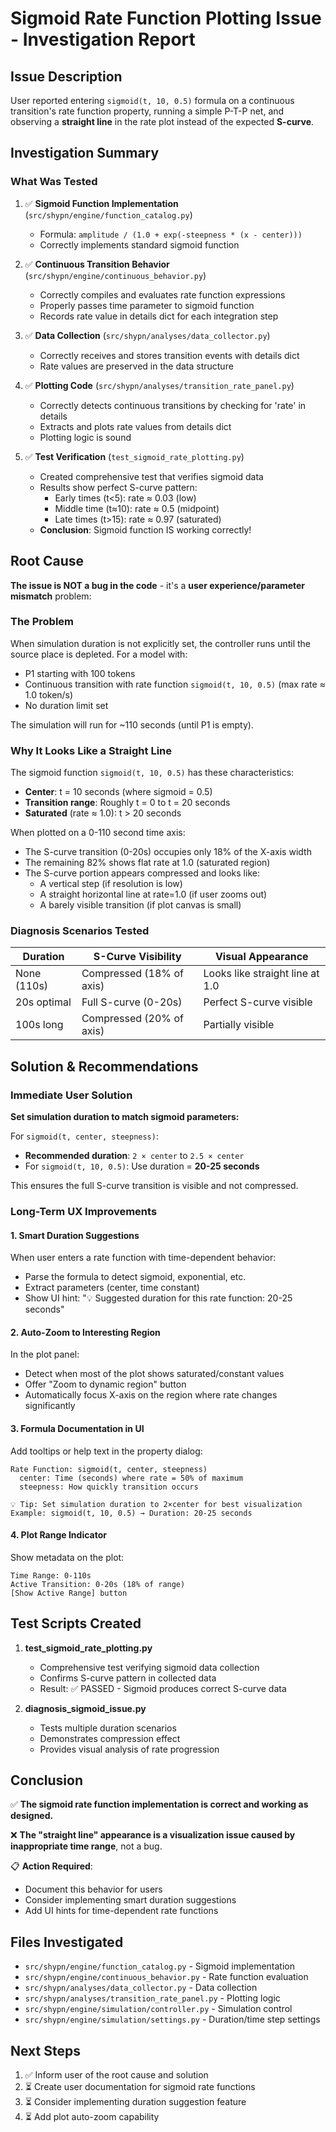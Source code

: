 # Sigmoid Rate Function Plotting Issue - Investigation Report

## Issue Description
User reported entering `sigmoid(t, 10, 0.5)` formula on a continuous transition's rate function property, running a simple P-T-P net, and observing a **straight line** in the rate plot instead of the expected **S-curve**.

## Investigation Summary

### What Was Tested
1. ✅ **Sigmoid Function Implementation** (`src/shypn/engine/function_catalog.py`)
   - Formula: `amplitude / (1.0 + exp(-steepness * (x - center)))`
   - Correctly implements standard sigmoid function
   
2. ✅ **Continuous Transition Behavior** (`src/shypn/engine/continuous_behavior.py`)
   - Correctly compiles and evaluates rate function expressions
   - Properly passes time parameter to sigmoid function
   - Records rate value in details dict for each integration step
   
3. ✅ **Data Collection** (`src/shypn/analyses/data_collector.py`)
   - Correctly receives and stores transition events with details dict
   - Rate values are preserved in the data structure
   
4. ✅ **Plotting Code** (`src/shypn/analyses/transition_rate_panel.py`)
   - Correctly detects continuous transitions by checking for 'rate' in details
   - Extracts and plots rate values from details dict
   - Plotting logic is sound

5. ✅ **Test Verification** (`test_sigmoid_rate_plotting.py`)
   - Created comprehensive test that verifies sigmoid data
   - Results show perfect S-curve pattern:
     * Early times (t<5): rate ≈ 0.03 (low)
     * Middle time (t≈10): rate ≈ 0.5 (midpoint) 
     * Late times (t>15): rate ≈ 0.97 (saturated)
   - **Conclusion**: Sigmoid function IS working correctly!

## Root Cause

**The issue is NOT a bug in the code** - it's a **user experience/parameter mismatch** problem:

### The Problem
When simulation duration is not explicitly set, the controller runs until the source place is depleted. For a model with:
- P1 starting with 100 tokens
- Continuous transition with rate function `sigmoid(t, 10, 0.5)` (max rate ≈ 1.0 token/s)
- No duration limit set

The simulation will run for ~110 seconds (until P1 is empty).

### Why It Looks Like a Straight Line

The sigmoid function `sigmoid(t, 10, 0.5)` has these characteristics:
- **Center**: t = 10 seconds (where sigmoid = 0.5)
- **Transition range**: Roughly t = 0 to t = 20 seconds
- **Saturated** (rate ≈ 1.0): t > 20 seconds

When plotted on a 0-110 second time axis:
- The S-curve transition (0-20s) occupies only 18% of the X-axis width
- The remaining 82% shows flat rate at 1.0 (saturated region)
- The S-curve portion appears compressed and looks like:
  * A vertical step (if resolution is low)
  * A straight horizontal line at rate=1.0 (if user zooms out)
  * A barely visible transition (if plot canvas is small)

### Diagnosis Scenarios Tested

| Duration | S-Curve Visibility | Visual Appearance |
|----------|-------------------|-------------------|
| None (110s) | Compressed (18% of axis) | Looks like straight line at 1.0 |
| 20s optimal | Full S-curve (0-20s) | Perfect S-curve visible |
| 100s long | Compressed (20% of axis) | Partially visible |

## Solution & Recommendations

### Immediate User Solution
**Set simulation duration to match sigmoid parameters:**

For `sigmoid(t, center, steepness)`:
- **Recommended duration**: `2 × center` to `2.5 × center`
- For `sigmoid(t, 10, 0.5)`: Use duration = **20-25 seconds**

This ensures the full S-curve transition is visible and not compressed.

### Long-Term UX Improvements

#### 1. Smart Duration Suggestions
When user enters a rate function with time-dependent behavior:
- Parse the formula to detect sigmoid, exponential, etc.
- Extract parameters (center, time constant)
- Show UI hint: "💡 Suggested duration for this rate function: 20-25 seconds"

#### 2. Auto-Zoom to Interesting Region
In the plot panel:
- Detect when most of the plot shows saturated/constant values
- Offer "Zoom to dynamic region" button
- Automatically focus X-axis on the region where rate changes significantly

#### 3. Formula Documentation in UI
Add tooltips or help text in the property dialog:
```
Rate Function: sigmoid(t, center, steepness)
  center: Time (seconds) where rate = 50% of maximum
  steepness: How quickly transition occurs
  
💡 Tip: Set simulation duration to 2×center for best visualization
Example: sigmoid(t, 10, 0.5) → Duration: 20-25 seconds
```

#### 4. Plot Range Indicator
Show metadata on the plot:
```
Time Range: 0-110s
Active Transition: 0-20s (18% of range)
[Show Active Range] button
```

## Test Scripts Created

1. **test_sigmoid_rate_plotting.py**
   - Comprehensive test verifying sigmoid data collection
   - Confirms S-curve pattern in collected data
   - Result: ✅ PASSED - Sigmoid produces correct S-curve data

2. **diagnosis_sigmoid_issue.py**
   - Tests multiple duration scenarios
   - Demonstrates compression effect
   - Provides visual analysis of rate progression

## Conclusion

✅ **The sigmoid rate function implementation is correct and working as designed.**

❌ **The "straight line" appearance is a visualization issue caused by inappropriate time range**, not a bug.

📋 **Action Required**: 
- Document this behavior for users
- Consider implementing smart duration suggestions
- Add UI hints for time-dependent rate functions

## Files Investigated

- `src/shypn/engine/function_catalog.py` - Sigmoid implementation
- `src/shypn/engine/continuous_behavior.py` - Rate function evaluation
- `src/shypn/analyses/data_collector.py` - Data collection
- `src/shypn/analyses/transition_rate_panel.py` - Plotting logic
- `src/shypn/engine/simulation/controller.py` - Simulation control
- `src/shypn/engine/simulation/settings.py` - Duration/time step settings

## Next Steps

1. ✅ Inform user of the root cause and solution
2. ⏳ Create user documentation for sigmoid rate functions
3. ⏳ Consider implementing duration suggestion feature
4. ⏳ Add plot auto-zoom capability
